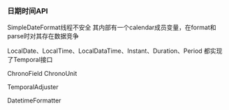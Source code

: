 ### 日期时间API

SimpleDateFormat线程不安全    其内部有一个calendar成员变量，在format和parse时对其存在数据竞争

LocalDate、LocalTime、LocalDataTime、Instant、Duration、Period  都实现了Temporal接口

ChronoField   ChronoUnit

TemporalAdjuster

DatetimeFormatter